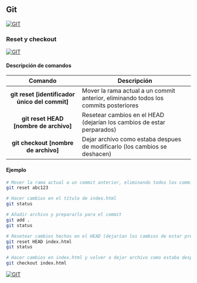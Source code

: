 ## Git
[![GIT](https://img.shields.io/badge/GIT-F05032?style=for-the-badge&logo=GIT&logoColor=white&labelColor=101010)](https://github.com/Alberto-mt/Terminal_de_comandos/blob/main/Git/index.md)

### Reset y checkout
[![GIT](https://img.shields.io/badge/RESET_Y_CHECKOUT-c044b8?style=for-the-badge&logo=GIT&logoColor=white&labelColor=101010)](https://github.com/Alberto-mt/Terminal_de_comandos/blob/main/Git/categories/Reset_y_checkout.md)

#### Descripción de comandos
| Comando  | Descripción  |
|:-:|---|
| **git reset [identificador único del commit]**  | Mover la rama actual a un commit anterior, eliminando todos los commits posteriores  |
| **git reset HEAD [nombre de archivo]**  | Resetear cambios en el HEAD (dejarían los cambios de estar perparados) |
| **git checkout [nombre de archivo]**  | Dejar archivo como estaba despues de modificarlo (los cambios se deshacen) |

#### Ejemplo
```bash
# Mover la rama actual a un commit anterior, eliminando todos los commits posteriores
git reset abc123

# Hacer cambios en el título de index.html
git status

# Añadir archivo y prepararlo para el commit
git add .
git status

# Resetear cambios hechos en el HEAD (dejarían los cambios de estar preparados)
git reset HEAD index.html
git status

# Hacer cambios en index.html y volver a dejar archivo como estaba despues de modificarlo
git checkout index.html
```

[![GIT](https://img.shields.io/badge/RESET_Y_CHECKOUT-c044b8?style=for-the-badge&label=&#9650;&logoColor=white&labelColor=101010)](https://github.com/Alberto-mt/Terminal_de_comandos/blob/main/Git/categories/Reset_y_checkout.md)
